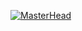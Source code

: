 [![MasterHead](https://media0.giphy.com/headers/dhunten/0DvIY8fAjBSg.gif)](https://github.com/Developer-Harshit)
